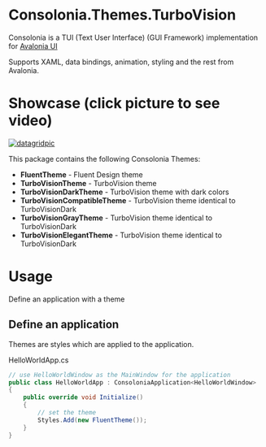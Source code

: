 # Consolonia.Themes.TurboVision
Consolonia is a TUI (Text User Interface) (GUI Framework) implementation for [Avalonia UI](https://github.com/AvaloniaUI)

Supports XAML, data bindings, animation, styling and the rest from Avalonia.

# Showcase (click picture to see video)
[![datagridpic](https://user-images.githubusercontent.com/10516222/141980173-4eb4057a-6996-45bf-83f6-931316c98d88.png)](https://youtu.be/ttgZmbruk3Y)

This package contains the following Consolonia Themes:
* **FluentTheme** - Fluent Design theme
* **TurboVisionTheme** - TurboVision theme
* **TurboVisionDarkTheme** - TurboVision theme with dark colors
* **TurboVisionCompatibleTheme** - TurboVision theme identical to TurboVisionDark
* **TurboVisionGrayTheme** - TurboVision theme identical to TurboVisionDark
* **TurboVisionElegantTheme** - TurboVision theme identical to TurboVisionDark

# Usage
Define an application with a theme 

## Define an application 
Themes are styles which are applied to the application.

HelloWorldApp.cs
```csharp
// use HelloWorldWindow as the MainWindow for the application
public class HelloWorldApp : ConsoloniaApplication<HelloWorldWindow>
{
    public override void Initialize()
    {
        // set the theme
        Styles.Add(new FluentTheme());
    }
}
```


